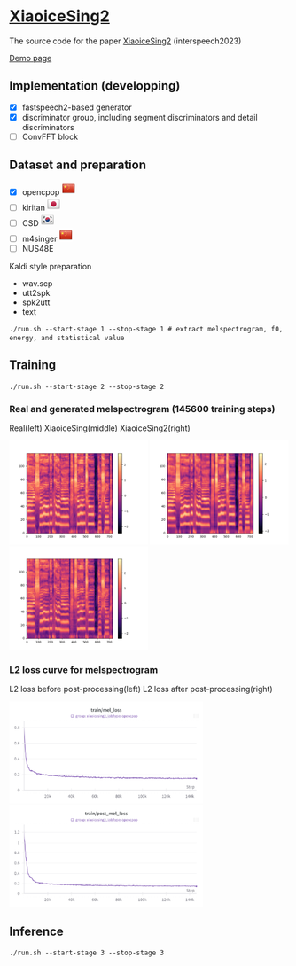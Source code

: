 # [XiaoiceSing2](https://www.isca-speech.org/archive/interspeech_2023/chunhui23_interspeech.html)
The source code for the paper [XiaoiceSing2](https://www.isca-speech.org/archive/interspeech_2023/chunhui23_interspeech.html) (interspeech2023)

[Demo page](https://wavelandspeech.github.io/xiaoice2/)

## Implementation (developping)

- [x] fastspeech2-based generator
- [x] discriminator group, including segment discriminators and detail discriminators
- [ ] ConvFFT block

## Dataset and preparation

- [x] opencpop ![cn](https://raw.githubusercontent.com/gosquared/flags/master/flags/flags/shiny/24/China.png)
- [ ] kiritan ![jp](https://raw.githubusercontent.com/gosquared/flags/master/flags/flags/shiny/24/Japan.png)
- [ ] CSD ![kr](https://raw.githubusercontent.com/gosquared/flags/master/flags/flags/shiny/24/South-Korea.png)
- [ ] m4singer ![cn](https://raw.githubusercontent.com/gosquared/flags/master/flags/flags/shiny/24/China.png)
- [ ] NUS48E 

Kaldi style preparation

- wav.scp
- utt2spk
- spk2utt
- text

```
./run.sh --start-stage 1 --stop-stage 1 # extract melspectrogram, f0, energy, and statistical value
```

## Training

```
./run.sh --start-stage 2 --stop-stage 2
```

### Real and generated melspectrogram (145600 training steps)

Real(left)  XiaoiceSing(middle)  XiaoiceSing2(right)

<div style="display:inline-block">
  <img src="pics/2085003136_145600.png" alt="real" width="250">
  <img src="pics/xs1_before_2085003136_145600.png" alt="xs1" width="250">
  <img src="pics/before_2085003136_145600.png" alt="xs2" width="250">
</div>

### L2 loss curve for melspectrogram

L2 loss before post-processing(left)    L2 loss after post-processing(right)

<div style="display:inline-block">
  <img src="pics/before_mel_l2_loss.png" alt="before" width="350">
  <img src="pics/post_mel_l2_loss.png" alt="after" width="350">
</div>

## Inference

```
./run.sh --start-stage 3 --stop-stage 3
```
